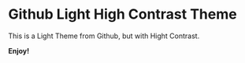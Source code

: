# Github Light High Contrast Theme

This is a Light Theme from Github, but with Hight Contrast.




**Enjoy!**